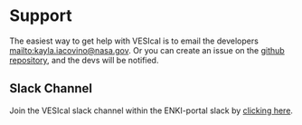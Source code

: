 # Support

The easiest way to get help with VESIcal is to email the developers <mailto:kayla.iacovino@nasa.gov>. Or you can create an issue on the [github repository](https://github.com/kaylai/VESIcal), and the devs will be notified.

## Slack Channel

Join the VESIcal slack channel within the ENKI-portal slack by [clicking here](https://join.slack.com/t/enki-portal/shared_invite/zt-19blpfuzn-c051vbgiWr1qI1V8O6QZhA).
